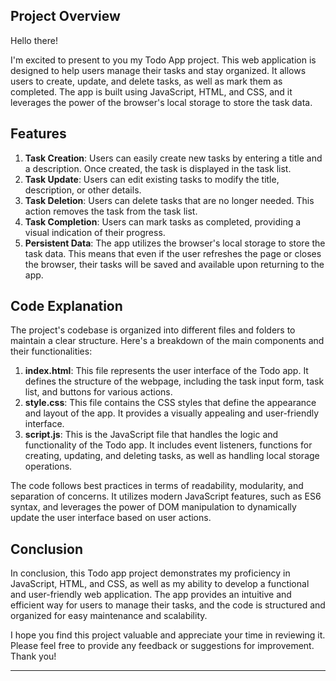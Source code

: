 
## Project Overview

Hello there!

I'm excited to present to you my Todo App project. This web application is designed to help users manage their tasks and stay organized. It allows users to create, update, and delete tasks, as well as mark them as completed. The app is built using JavaScript, HTML, and CSS, and it leverages the power of the browser's local storage to store the task data.

## Features

1. **Task Creation**: Users can easily create new tasks by entering a title and a description. Once created, the task is displayed in the task list.
2. **Task Update**: Users can edit existing tasks to modify the title, description, or other details.
3. **Task Deletion**: Users can delete tasks that are no longer needed. This action removes the task from the task list.
4. **Task Completion**: Users can mark tasks as completed, providing a visual indication of their progress.
5. **Persistent Data**: The app utilizes the browser's local storage to store the task data. This means that even if the user refreshes the page or closes the browser, their tasks will be saved and available upon returning to the app.

## Code Explanation

The project's codebase is organized into different files and folders to maintain a clear structure. Here's a breakdown of the main components and their functionalities:

1. **index.html**: This file represents the user interface of the Todo app. It defines the structure of the webpage, including the task input form, task list, and buttons for various actions.
2. **style.css**: This file contains the CSS styles that define the appearance and layout of the app. It provides a visually appealing and user-friendly interface.
3. **script.js**: This is the JavaScript file that handles the logic and functionality of the Todo app. It includes event listeners, functions for creating, updating, and deleting tasks, as well as handling local storage operations.

The code follows best practices in terms of readability, modularity, and separation of concerns. It utilizes modern JavaScript features, such as ES6 syntax, and leverages the power of DOM manipulation to dynamically update the user interface based on user actions.

## Conclusion

In conclusion, this Todo app project demonstrates my proficiency in JavaScript, HTML, and CSS, as well as my ability to develop a functional and user-friendly web application. The app provides an intuitive and efficient way for users to manage their tasks, and the code is structured and organized for easy maintenance and scalability.

I hope you find this project valuable and appreciate your time in reviewing it. Please feel free to provide any feedback or suggestions for improvement. Thank you!

----------------------------------------------------------



